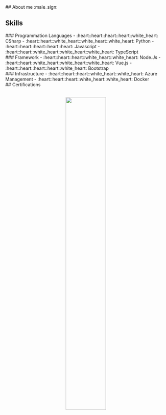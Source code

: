 <link href="Kabale.css" rel="stylesheet">
## About me
:male_sign:
<br/>

## Skills
<div class="container">
    <div class="column">
    ### Programmation Languages
    - :heart::heart::heart::heart::white_heart: CSharp    
    - :heart::heart::white_heart::white_heart::white_heart: Python    
    - :heart::heart::heart::heart::heart:   Javascript    
    - :heart::heart::white_heart::white_heart::white_heart: TypeScript    
    </div>
    <div class="column">
    ### Framework
    - :heart::heart::heart::white_heart::white_heart:   Node.Js
    - :heart::heart::white_heart::white_heart::white_heart:   Vue.js
    - :heart::heart::heart::heart::white_heart: Bootstrap
    </div>
    <div class="column">
    ### Infrastructure
    - :heart::heart::heart::white_heart::white_heart:   Azure Management  
    - :heart::heart::heart::white_heart::white_heart:   Docker    
    </div>
</div>
## Certifications

<br/>
<br/>
<!-- The stat card below is made with https://github.com/anuraghazra/github-readme-stats -->
<p align=center><img align=centre width=50% src="https://github-readme-stats.vercel.app/api?username=kabale&count_private=true&show_icons=true&theme=nord" /></p>
<br>
<br>
